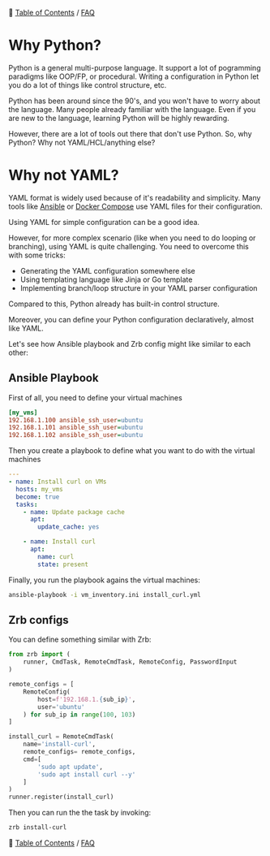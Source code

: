🔖 [Table of Contents](../README.md) / [FAQ](README.md)

# Why Python?

Python is a general multi-purpose language. It support a lot of pogramming paradigms like OOP/FP, or procedural. Writing a configuration in Python let you do a lot of things like control structure, etc.

Python has been around since the 90's, and you won't have to worry about the language. Many people already familiar with the language. Even if you are new to the language, learning Python will be highly rewarding.

However, there are a lot of tools out there that don't use Python. So, why Python? Why not YAML/HCL/anything else?

# Why not YAML?

YAML format is widely used because of it's readability and simplicity. Many tools like [Ansible](https://docs.ansible.com/ansible/latest/playbook_guide/playbooks_intro.html) or [Docker Compose](https://docs.docker.com/compose/) use YAML files for their configuration.

Using YAML for simple configuration can be a good idea.

However, for more complex scenario (like when you need to do looping or branching), using YAML is quite challenging. You need to overcome this with some tricks:

- Generating the YAML configuration somewhere else
- Using templating language like Jinja or Go template
- Implementing branch/loop structure in your YAML parser configuration

Compared to this, Python already has built-in control structure.

Moreover, you can define your Python configuration declaratively, almost like YAML.

Let's see how Ansible playbook and Zrb config might like similar to each other:

## Ansible Playbook

First of all, you need to define your virtual machines

```ini
[my_vms]
192.168.1.100 ansible_ssh_user=ubuntu
192.168.1.101 ansible_ssh_user=ubuntu
192.168.1.102 ansible_ssh_user=ubuntu
```

Then you create a playbook to define what you want to do with the virtual machines

```yaml
---
- name: Install curl on VMs
  hosts: my_vms
  become: true
  tasks:
    - name: Update package cache
      apt:
        update_cache: yes

    - name: Install curl
      apt:
        name: curl
        state: present
```

Finally, you run the playbook agains the virtual machines:

```bash
ansible-playbook -i vm_inventory.ini install_curl.yml
```

## Zrb configs

You can define something similar with Zrb:

```python
from zrb import (
    runner, CmdTask, RemoteCmdTask, RemoteConfig, PasswordInput
)

remote_configs = [
    RemoteConfig(
        host=f'192.168.1.{sub_ip}',
        user='ubuntu'
    ) for sub_ip in range(100, 103)
]

install_curl = RemoteCmdTask(
    name='install-curl',
    remote_configs= remote_configs,
    cmd=[
        'sudo apt update',
        'sudo apt install curl --y'
    ]
)
runner.register(install_curl)
```

Then you can run the the task by invoking:

```bash
zrb install-curl
```


🔖 [Table of Contents](../README.md) / [FAQ](README.md)

